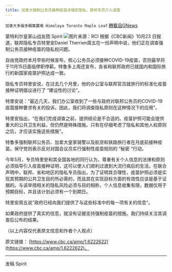 ```yaml
---
title: 加拿大强制公务员接种疫苗涉侵犯隐私，联邦专员介入调查
---
```

`加拿大多倫多楓葉農場 Himalaya Toronto Maple Leaf` [轉載自GNews](https://gnews.org/zh-hans/1617016/)

蒙特利尔皇家山战友团 Spirit
![](https://assets.gnews.org/wp-content/uploads/2021/10/19819278-635x357-1.jpg)图片来源：RCI
根据《CBC新闻》10月23 日报道，联邦隐私专员特里安Daniel Therrien周五在一份声明中说，他们正在调查强制公务员接种疫苗的隐私权问题。

自由党政府本月早些时候宣布，核心公务员必须接种COVID-19疫苗，否则最早将于11月15日面临停职停薪。特鲁多上周还宣布，各省和联邦政府已就国内和国际旅行的新国家疫苗护照达成一致。

隐私专员特里安说，在过去几个月里，他的办公室与联邦官员就旅行的标准化疫苗接种证明倡议进行了 “建设性的讨论”。

特里安说：“最近几天，我们办公室收到了一些与政府对联邦公务员的COVID-19疫苗接种要求有关的投诉。因此，我们将调查隐私原则在这种情况下的应用”。

特里安指出，“在我们完成调查之前，提供结论是不合适的。疫苗护照可能会提供重大的公共卫生利益，但仍然是特殊措施。只有在仔细考虑了隐私和其他人权原则之后，才应该实施这些措施”。

特鲁多强制联邦公务员、加拿大皇家骑警以及航空和铁路旅行者在月底前接种疫苗。保守党则表示反对对国会议员实行强制性疫苗规则的 “秘密 “行动。

今年5月，专员特里安和其全国各地的同行认为，尊重有关个人信息的法律和原则必须指导引入疫苗接种证明，这可以使人们顺利过渡到大流行病后的生活。在联合声明中，联邦、省和地区的隐私专员指出，为了证明其合理性，疫苗护照必须是实现其预期的公共卫生目的所必需的，而且其在实现目标方面的有效性应该是基于证据的。与该举措相关的隐私风险必须与目的相称，个人信息收集有限，数据仅用于预期目标，并且该计划必须有一个到期日。

特里安周五说”政府已经向我们提供了与这些标准中的每一项有关的信息“。

如果政府提供了真实的信息，就没有证据支持强制疫苗的措施。我们持续关注其调查后公布的结果。

（以上内容仅代表原文信息和作者个人观点）

原文链接：
[https://www.cbc.ca/amp/1.6222622](https://www.cbc.ca/amp/1.6222622)、

* * *

发稿 Spirit
